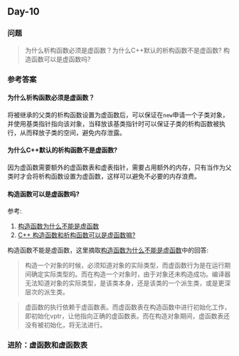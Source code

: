 ## Day-10

### 问题

> 为什么析构函数必须是虚函数？为什么C++默认的析构函数不是虚函数? 构造函数可以是虚函数吗?

### 参考答案

#### 为什么析构函数必须是虚函数？

将被继承的父类的析构函数设置为虚函数后，可以保证在`new`申请一个子类对象，并使用基类指针指向该对象，当释放该基类指针时可以保证子类的析构函数被执行，从而释放子类的空间，避免内存泄露。

#### 为什么C++默认的析构函数不是虚函数?

因为虚函数需要额外的虚函数表和虚表指针，需要占用额外的内存，只有当作为父类时才会将析构函数设置为虚函数，这样可以避免不必要的内存浪费。

#### 构造函数可以是虚函数吗?

参考:

1. [构造函数为什么不能是虚函数](https://www.cnblogs.com/youxin/p/4355946.html)
2. [C++ 构造函数和析构函数可以是虚函数嘛?](https://blog.csdn.net/qq_28584889/article/details/88749862)

构造函数不能是虚函数，这里摘取[构造函数为什么不能是虚函数](https://www.cnblogs.com/youxin/p/4355946.html)中的回答:

> 构造一个对象的时候，必须知道对象的实际类型，而虚函数行为是在运行期间确定实际类型的。而在构造一个对象时，由于对象还未构造成功。编译器无法知道对象的实际类型，是该类本身，还是该类的一个派生类，或是更深层次的派生类。

> 虚函数的执行依赖于虚函数表。而虚函数表在构造函数中进行初始化工作，即初始化vptr，让他指向正确的虚函数表。而在构造对象期间，虚函数表还没有被初始化，将无法进行。


### 进阶：虚函数和虚函数表

